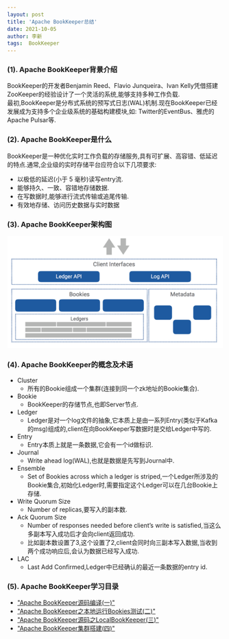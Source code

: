 ```yaml
---
layout: post
title: 'Apache BookKeeper总结' 
date: 2021-10-05
author: 李新
tags:  BookKeeper
---
```


### (1). Apache BookKeeper背景介绍
BookKeeper的开发者Benjamin Reed、Flavio Junqueira、Ivan Kelly凭借搭建ZooKeeper的经验设计了一个灵活的系统,能够支持多种工作负载.   
最初,BookKeeper是分布式系统的预写式日志(WAL)机制.现在BookKeeper已经发展成为支持多个企业级系统的基础构建模块,如: Twitter的EventBus、雅虎的Apache Pulsar等.    

### (2). Apache BookKeeper是什么
BookKeeper是一种优化实时工作负载的存储服务,具有可扩展、高容错、低延迟的特点.通常,企业级的实时存储平台应符合以下几项要求:
+ 以极低的延迟(小于 5 毫秒)读写entry流.  
+ 能够持久、一致、容错地存储数据.  
+ 在写数据时,能够进行流式传输或追尾传输.  
+ 有效地存储、访问历史数据与实时数据

### (3). Apache BookKeeper架构图

!["Apache BookKeeper架构图"](/assets/bookkeeper/imgs/bookkeeper.png)

### (4). Apache BookKeeper的概念及术语
+ Cluster
  - 所有的Bookie组成一个集群(连接到同一个zk地址的Bookie集合).  
+ Bookie
  - BookKeeper的存储节点,也即Server节点.   
+ Ledger
  - Ledger是对一个log文件的抽象,它本质上是由一系列Entry(类似于Kafka的msg)组成的,client在向BookKeeper写数据时是交给Ledger中写的.  
+ Entry
  - Entry本质上就是一条数据,它会有一个id做标识.   
+ Journal
  - Write ahead log(WAL),也就是数据是先写到Journal中.  
+ Ensemble
  - Set of Bookies across which a ledger is striped,一个Ledger所涉及的Bookie集合,初始化Ledger时,需要指定这个Ledger可以在几台Bookie上存储.  
+ Write Quorum Size
  - Number of replicas,要写入的副本数.
+ Ack Quorum Size
  - Number of responses needed before client’s write is satisfied,当这么多副本写入成功后才会向client返回成功.
  - 比如副本数设置了3,这个设置了2,client会同时向三副本写入数据,当收到两个成功响应后,会认为数据已经写入成功.  
+ LAC
  - Last Add Confirmed,Ledger中已经确认的最近一条数据的entry id.
### (5). Apache BookKeeper学习目录
+ ["Apache BookKeeper源码编译(一)"](/2021/10/05/BookKeeper-Source-Compile.html)    
+ ["Apache BookKeeper之本地运行Bookies测试(二)"](/2021/10/05/BookKeeper-Run-Bookies-Local.html)      
+ ["Apache BookKeeper源码之LocalBookKeeper(三)"](/2021/10/05/BookKeeper-LocalBookKeeper.html)       
+ ["Apache BookKeeper集群搭建(四)"](/2021/10/05/BookKeeper-Cluster.html)   
